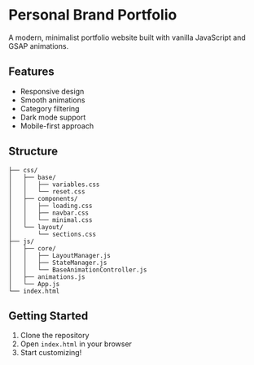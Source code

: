 # Personal Brand Portfolio

A modern, minimalist portfolio website built with vanilla JavaScript and GSAP animations.

## Features

- Responsive design
- Smooth animations
- Category filtering
- Dark mode support
- Mobile-first approach

## Structure

```
├── css/
│   ├── base/
│   │   ├── variables.css
│   │   └── reset.css
│   ├── components/
│   │   ├── loading.css
│   │   ├── navbar.css
│   │   └── minimal.css
│   └── layout/
│       └── sections.css
├── js/
│   ├── core/
│   │   ├── LayoutManager.js
│   │   ├── StateManager.js
│   │   └── BaseAnimationController.js
│   ├── animations.js
│   └── App.js
└── index.html
```

## Getting Started

1. Clone the repository
2. Open `index.html` in your browser
3. Start customizing!